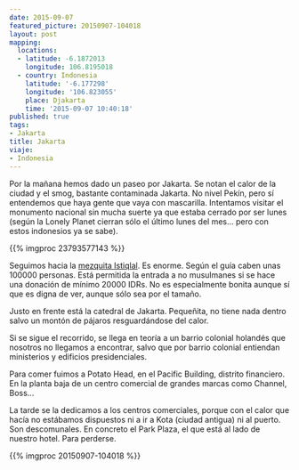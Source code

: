 ```yaml
---
date: 2015-09-07
featured_picture: 20150907-104018
layout: post
mapping:
  locations:
  - latitude: -6.1872013
    longitude: 106.8195018
  - country: Indonesia
    latitude: '-6.177298'
    longitude: '106.823055'
    place: Djakarta
    time: '2015-09-07 10:40:18'
published: true
tags:
- Jakarta
title: Jakarta
viaje:
- Indonesia
---
```


Por la mañana hemos dado un paseo por Jakarta. Se notan el calor de la ciudad y el smog, bastante contaminada Jakarta. No nivel Pekín, pero sí entendemos que haya gente que vaya con mascarilla.
Intentamos visitar el monumento nacional sin mucha suerte ya que estaba cerrado por ser lunes (según la Lonely Planet cierran sólo el último lunes del mes... pero con estos indonesios ya se sabe).

{{% imgproc 23793577143 %}}

Seguimos hacia la [mezquita Istiqlal][mezquita]. Es enorme. Según el guía caben unas 100000 personas. Está permitida la entrada a no musulmanes si se hace una donación de mínimo 20000 IDRs. No es especialmente bonita aunque sí que  es digna de ver, aunque sólo sea por el tamaño.

Justo en frente está la catedral de Jakarta. Pequeñita, no tiene nada dentro salvo un montón de pájaros resguardándose del calor.

Si se sigue el recorrido, se llega en teoría a un barrio colonial holandés que nosotros no llegamos a encontrar, salvo que por barrio colonial entiendan ministerios y edificios presidenciales.

Para comer fuimos a Potato Head, en el Pacific Building, distrito financiero. En la planta baja de un centro comercial de grandes marcas como Channel, Boss...

La tarde se la dedicamos a los centros comerciales, porque con el calor que hacía no estábamos dispuestos ni a ir a Kota (ciudad antigua) ni al puerto. Son descomunales. En concreto el Park Plaza, el que está al lado de nuestro hotel. Para perderse.

[mezquita]: https://en.wikipedia.org/wiki/Istiqlal_Mosque,_Jakarta
{{% imgproc 20150907-104018 %}}